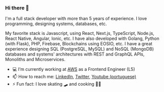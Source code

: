 ### Hi there 👋

I'm a full stack developer with more than 5 years of experience. I love programming, designing systems, databases, etc.

My favorite stack is Javascript, using React, Next.js, TypeScript, Node.js, React Native, Angular, Ionic, etc. I have also developed with Golang, Python (with Flask), PHP, Firebase, Blockchains using EOSIO, etc. I have a great experience designing SQL (PostgreSQL, MySQL) and NoSQL (MongoDB) databases and systems' architectures with REST and GraphQL APIs, Monoliths and Microservices.

- 💻 I’m currently working at [AWS](https://aws.amazon.com/) as a Frontend Engineer (L5)
- 📫 How to reach me: [LinkedIn](https://www.linkedin.com/in/gabrielcvaz/), [Twitter](https://twitter.com/GabrielVaz1404), [Youtube (portuguese)](https://www.youtube.com/channel/UCX4F-tcOcL6q4aO1iOChSNw)
- ⚡ Fun fact: I love skating 🛹 and cooking 👨‍🍳
